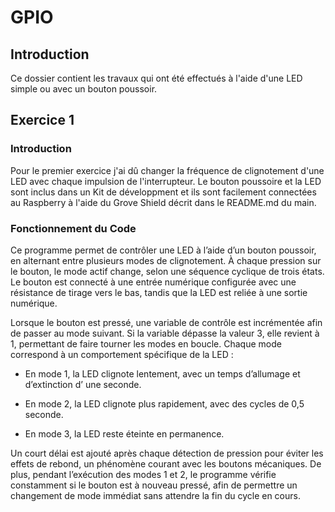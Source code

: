 # GPIO
## Introduction
Ce dossier contient les travaux qui ont été effectués à l'aide d'une LED simple ou avec un bouton poussoir.
## Exercice 1 
### Introduction
Pour le premier exercice j'ai dû changer la fréquence de clignotement d'une LED avec chaque impulsion de l'interrupteur. Le bouton poussoire et la LED sont inclus dans un Kit de développment et ils sont facilement connectées au Raspberry à l'aide du Grove Shield décrit dans le README.md du main.
### Fonctionnement du Code
Ce programme permet de contrôler une LED à l’aide d’un bouton poussoir, en alternant entre plusieurs modes de clignotement. À chaque pression sur le bouton, le mode actif change, selon une séquence cyclique de trois états. Le bouton est connecté à une entrée numérique configurée avec une résistance de tirage vers le bas, tandis que la LED est reliée à une sortie numérique.

Lorsque le bouton est pressé, une variable de contrôle est incrémentée afin de passer au mode suivant. Si la variable dépasse la valeur 3, elle revient à 1, permettant de faire tourner les modes en boucle. Chaque mode correspond à un comportement spécifique de la LED :

- En mode 1, la LED clignote lentement, avec un temps d’allumage et d’extinction d’ une seconde.

- En mode 2, la LED clignote plus rapidement, avec des cycles de 0,5 seconde.

- En mode 3, la LED reste éteinte en permanence.

Un court délai est ajouté après chaque détection de pression pour éviter les effets de rebond, un phénomène courant avec les boutons mécaniques. De plus, pendant l’exécution des modes 1 et 2, le programme vérifie constamment si le bouton est à nouveau pressé, afin de permettre un changement de mode immédiat sans attendre la fin du cycle en cours.
